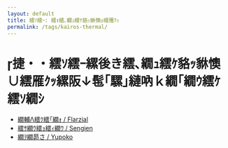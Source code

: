 ```yaml
---
layout: default
title: 繧ｿ繧ｰ: 繧ｫ繧､繝ｭ繧ｹ貉ｯ貅懊∪繧雁ｸｯ
permalink: /tags/kairos-thermal/
---
```

# 捷・・繧ｿ繧ｰ縲後き繧､繝ｭ繧ｹ貉ｯ貅懊∪繧雁ｸｯ縲阪↓髢｢騾｣縺吶ｋ繝｢繝ｳ繧ｹ繧ｿ繝ｼ

- [繝輔Λ繧ｸ繧｢繝ｫ / Flarzial](/monsterdex/monster/Flarzial.html)
- [繧ｻ繝ｳ繧ｮ繧ｨ繝ｳ / Sengien](/monsterdex/monster/Sengien.html)
- [繝ｦ繝昴さ / Yupoko](/monsterdex/monster/Yupoko.html)